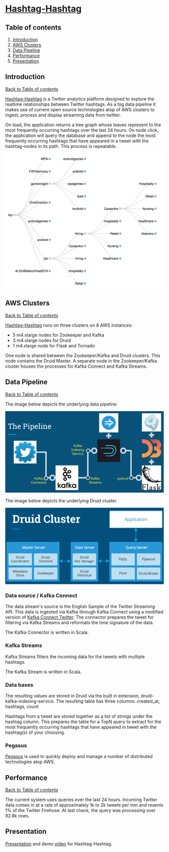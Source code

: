 # [Hashtag-Hashtag](http://htht.tech)

## Table of contents
1. [Introduction](README.md#introduction)
2. [AWS Clusters](README.md#aws-clusters)
3. [Data Pipeline](README.md#data-pipeline)
4. [Performance](README.md#performance)
5. [Presentation](README.md#presentation)


## Introduction
[Back to Table of contents](README.md#table-of-contents)

[Hashtag-Hashtag](http://htht.tech) is a Twitter analytics platform designed to explore the realtime relationships between Twitter hashtags. As a big data pipeline it makes use of current open source technologies atop of AWS clusters to ingest, process and display streaming data from twitter.

On load, the application returns a tree graph whose leaves represent to the most frequently occurring hashtags over the last 24 hours. On node click, the application will query the database and append to the node the most frequently occurring hashtags that have appeared in a tweet with the hashtag-nodes in its path. This process is repeatable.

![Alt text](flask/app/static/img/htht_graph.png?raw=true "Hashtag-Hashtag Tree")


## AWS Clusters
[Back to Table of contents](README.md#table-of-contents)

[Hashtag-Hashtag](http://htht.tech) runs on three clusters on 8 AWS instances:
<ul>
<li>5 m4.xlarge nodes for Zookeeper and Kafka</li>
<li>3 m4.xlarge nodes for Druid </li>
<li>1 m4.xlarge node for Flask and Tornado</li>
</ul>
One node is shared between the Zookeeper/Kafka and Druid clusters. This node contains the Druid Master.
A separate node in the Zookeeper/Kafka cluster houses the processes for Kafka Connect and Kafka Streams.

## Data Pipeline
[Back to Table of contents](README.md#table-of-contents)

The image below depicts the underlying data pipeline.

![Alt text](flask/app/static/img/pipeline.png?raw=true "Pipeline")

The image below depicts the underlying Druid cluster.

![Alt text](flask/app/static/img/druid_cluster.png?raw=true "Druid Cluster")

### Data source / Kafka Connect
The data stream's source is the English Sample of the Twitter Streaming API. This data is ingested via Kafka through Kafka Connect using a modified version of [Kafka Connect Twitter](https://github.com/Eneco/kafka-connect-twitter). The connector prepares the tweet for filtering via Kafka Streams and reformats the time signature of the data.

The Kafka Connector is written in Scala.

### Kafka Streams
Kafka Streams filters the incoming data for the tweets with multiple hashtags.

The Kafka Stream is written in Scala.

### Data bases
The resulting values are stored in Druid via the built in extension, druid-kafka-indexing-service. The resulting table has three columns: created_at, hashtags, count

Hashtags from a tweet are stored together as a list of strings under the hashtag column. This prepares the table for a TopN query to extract for the most frequently occurring hashtags that have appeared in tweet with the hashtag(s) of your choosing.

### Pegasus
[Pegasus](https://github.com/InsightDataScience/pegasus) is used to quickly deploy and manage a number of distributed technologies atop AWS.

## Performance
[Back to Table of contents](README.md#table-of-contents)

The current system uses queries over the last 24 hours. Incoming Twitter data comes in at a rate of approximately 1k to 2k tweets per min and resents 1% of the Twitter Firehose. At last check, the query was processing over 92.6k rows.

## Presentation
[Presentation](https://goo.gl/26PQ1X) and demo [video](https://youtu.be/s7U2mIi4SOE) for Hashtag-Hashtag.
